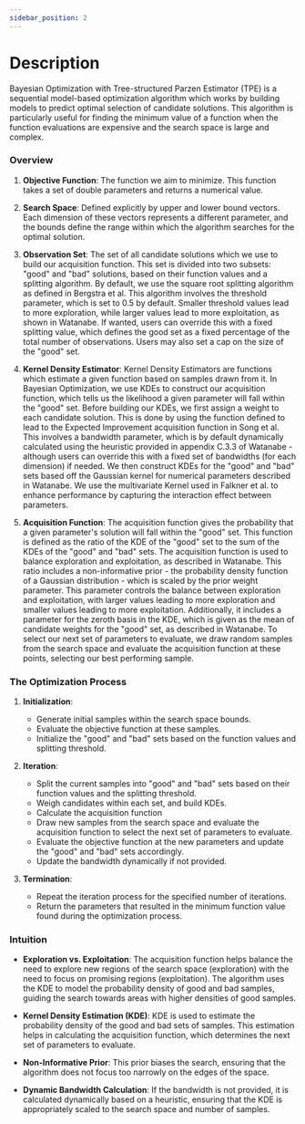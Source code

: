 ```yaml
---
sidebar_position: 2
---
```


# Description

Bayesian Optimization with Tree-structured Parzen Estimator (TPE) is a sequential model-based optimization algorithm which works by building models to predict optimal selection of candidate solutions. This algorithm is particularly useful for finding the minimum value of a function when the function evaluations are expensive and the search space is large and complex.

### Overview

1. **Objective Function**: The function we aim to minimize. This function takes a set of double parameters and returns a numerical value.

2. **Search Space**: Defined explicitly by upper and lower bound vectors. Each dimension of these vectors represents a different parameter, and the bounds define the range within which the algorithm searches for the optimal solution.

3. **Observation Set**: The set of all candidate solutions which we use to build our acquisition function. This set is divided into two subsets: "good" and "bad" solutions, based on their function values and a splitting algorithm. By default, we use the square root splitting algorithm as defined in Bergstra et al. This algorithm involves the threshold parameter, which is set to 0.5 by default. Smaller threshold values lead to more exploration, while larger values lead to more exploitation, as shown in Watanabe. If wanted, users can override this with a fixed splitting value, which defines the good set as a fixed percentage of the total number of observations. Users may also set a cap on the size of the "good" set.

4. **Kernel Density Estimator**: Kernel Density Estimators are functions which estimate a given function based on samples drawn from it. In Bayesian Optimization, we use KDEs to construct our acquisition function, which tells us the likelihood a given parameter will fall within the "good" set. Before building our KDEs, we first assign a weight to each candidate solution. This is done by using the function defined to lead to the Expected Improvement acquisition function in Song et al. This involves a bandwidth parameter, which is by default dynamically calculated using the heuristic provided in appendix C.3.3 of Watanabe - although users can override this with a fixed set of bandwidths (for each dimension) if needed. We then construct KDEs for the "good" and "bad" sets based off the Gaussian kernel for numerical parameters described in Watanabe. We use the multivariate Kernel used in Falkner et al. to enhance performance by capturing the interaction effect between parameters. 

5. **Acquisition Function**: The acquisition function gives the probability that a given parameter's  solution will fall within the "good" set. This function is defined as the ratio of the KDE of the "good" set to the sum of the KDEs of the "good" and "bad" sets. The acquisition function is used to balance exploration and exploitation, as described in Watanabe. This ratio includes a non-informative prior - the probability density function of a Gaussian distribution - which is scaled by the prior weight parameter. This parameter controls the balance between exploration and exploitation, with larger values leading to more exploration and smaller values leading to more exploitation. Additionally, it includes a parameter for the zeroth basis in the KDE, which is given as the mean of candidate weights for the "good" set, as described in Watanabe. To select our next set of parameters to evaluate, we draw random samples from the search space and evaluate the acquisition function at these points, selecting our best performing sample.

### The Optimization Process

1. **Initialization**:

   - Generate initial samples within the search space bounds.
   - Evaluate the objective function at these samples.
   - Initialize the "good" and "bad" sets based on the function values and splitting threshold.

2. **Iteration**:

   - Split the current samples into "good" and "bad" sets based on their function values and the splitting threshold.
   - Weigh candidates within each set, and build KDEs.
   - Calculate the acquisition function
   - Draw new samples from the search space and evaluate the acquisition function to select the next set of parameters to evaluate.
   - Evaluate the objective function at the new parameters and update the "good" and "bad" sets accordingly.
   - Update the bandwidth dynamically if not provided.

3. **Termination**:

   - Repeat the iteration process for the specified number of iterations.
   - Return the parameters that resulted in the minimum function value found during the optimization process.

### Intuition

- **Exploration vs. Exploitation**: The acquisition function helps balance the need to explore new regions of the search space (exploration) with the need to focus on promising regions (exploitation). The algorithm uses the KDE to model the probability density of good and bad samples, guiding the search towards areas with higher densities of good samples.

- **Kernel Density Estimation (KDE)**: KDE is used to estimate the probability density of the good and bad sets of samples. This estimation helps in calculating the acquisition function, which determines the next set of parameters to evaluate.

- **Non-Informative Prior**: This prior biases the search, ensuring that the algorithm does not focus too narrowly on the edges of the space.

- **Dynamic Bandwidth Calculation**: If the bandwidth is not provided, it is calculated dynamically based on a heuristic, ensuring that the KDE is appropriately scaled to the search space and number of samples.

